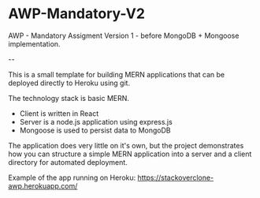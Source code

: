 # AWP-Mandatory-V2
AWP - Mandatory Assigment Version 1 - before MongoDB + Mongoose implementation.

--

This is a small template for building MERN applications that can be deployed directly to Heroku using git. 

The technology stack is basic MERN. 
* Client is written in React
* Server is a node.js application using express.js
* Mongoose is used to persist data to MongoDB

The application does very little on it's own, but the project demonstrates how you can structure a simple MERN application into a server and a client directory for automated deployment.

Example of the app running on Heroku: https://stackoverclone-awp.herokuapp.com/
